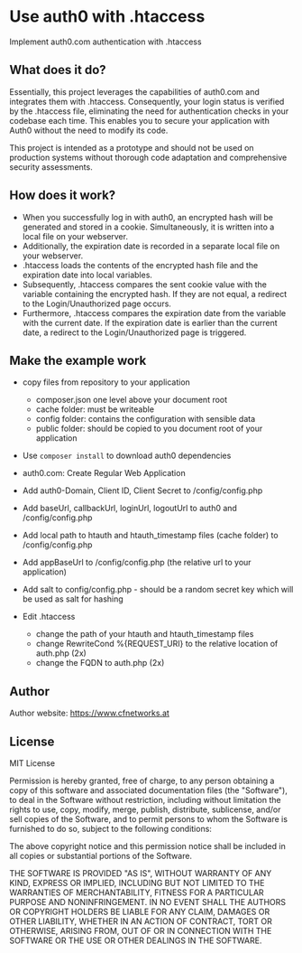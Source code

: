 # Use auth0 with .htaccess
Implement auth0.com authentication with .htaccess

## What does it do?
Essentially, this project leverages the capabilities of auth0.com and integrates them with .htaccess. Consequently, your login status is verified by the .htaccess file, eliminating the need for authentication checks in your codebase each time. This enables you to secure your application with Auth0 without the need to modify its code.

This project is intended as a prototype and should not be used on production systems without thorough code adaptation and comprehensive security assessments.

## How does it work?
* When you successfully log in with auth0, an encrypted hash will be generated and stored in a cookie. Simultaneously, it is written into a local file on your webserver.
* Additionally, the expiration date is recorded in a separate local file on your webserver.
* .htaccess loads the contents of the encrypted hash file and the expiration date into local variables.
* Subsequently, .htaccess compares the sent cookie value with the variable containing the encrypted hash. If they are not equal, a redirect to the Login/Unauthorized page occurs.
* Furthermore, .htaccess compares the expiration date from the variable with the current date. If the expiration date is earlier than the current date, a redirect to the Login/Unauthorized page is triggered.

## Make the example work

* copy files from repository to your application
	- composer.json one level above your document root
	- cache folder: must be writeable
	- config folder: contains the configuration with sensible data
	- public folder: should be copied to you document root of your application
	
* Use `composer install` to download auth0 dependencies
* auth0.com: Create Regular Web Application 
* Add auth0-Domain, Client ID, Client Secret to /config/config.php
* Add baseUrl, callbackUrl, loginUrl, logoutUrl to auth0 and /config/config.php
* Add local path to htauth and htauth_timestamp files  (cache folder) to /config/config.php
* Add appBaseUrl to /config/config.php (the relative url to your application)
* Add salt to config/config.php - should be a random secret key which will be used as salt for hashing
* Edit .htaccess
	- change the path of your htauth and htauth_timestamp files
	- change RewriteCond %{REQUEST_URI} to the relative location of auth.php (2x)
	- change the FQDN to auth.php (2x)

## Author

Author website: https://www.cfnetworks.at

## License

MIT License

Permission is hereby granted, free of charge, to any person obtaining a copy
of this software and associated documentation files (the "Software"), to deal
in the Software without restriction, including without limitation the rights
to use, copy, modify, merge, publish, distribute, sublicense, and/or sell
copies of the Software, and to permit persons to whom the Software is
furnished to do so, subject to the following conditions:

The above copyright notice and this permission notice shall be included in all
copies or substantial portions of the Software.

THE SOFTWARE IS PROVIDED "AS IS", WITHOUT WARRANTY OF ANY KIND, EXPRESS OR
IMPLIED, INCLUDING BUT NOT LIMITED TO THE WARRANTIES OF MERCHANTABILITY,
FITNESS FOR A PARTICULAR PURPOSE AND NONINFRINGEMENT. IN NO EVENT SHALL THE
AUTHORS OR COPYRIGHT HOLDERS BE LIABLE FOR ANY CLAIM, DAMAGES OR OTHER
LIABILITY, WHETHER IN AN ACTION OF CONTRACT, TORT OR OTHERWISE, ARISING FROM,
OUT OF OR IN CONNECTION WITH THE SOFTWARE OR THE USE OR OTHER DEALINGS IN THE
SOFTWARE.



